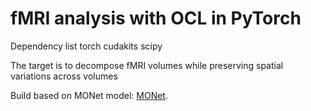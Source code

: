 # fMRI analysis with OCL in PyTorch

Dependency list
torch
cudakits
scipy

The target is to decompose fMRI volumes while preserving spatial variations across volumes

Build based on MONet model: [MONet](https://arxiv.org/abs/1901.11390).

